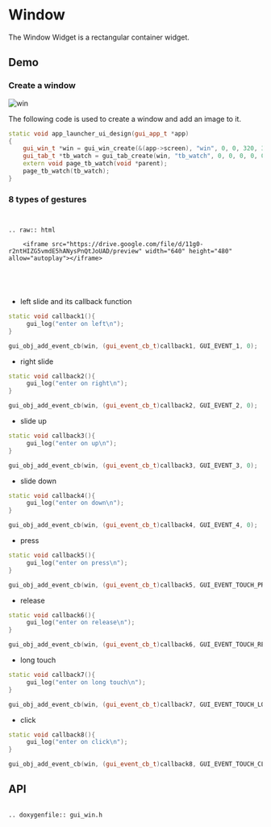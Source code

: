 # Window

The Window Widget is a rectangular container widget.



## Demo
### Create a window


![win](https://foruda.gitee.com/images/1694169886660683122/5a0b4b9e_13408154.png  "win.PNG") 


The following code is used to create a window and add an image to it.
```cpp
static void app_launcher_ui_design(gui_app_t *app)
{
    gui_win_t *win = gui_win_create(&(app->screen), "win", 0, 0, 320, 320);
    gui_tab_t *tb_watch = gui_tab_create(win, "tb_watch", 0, 0, 0, 0, 0, 0);
    extern void page_tb_watch(void *parent);
    page_tb_watch(tb_watch);
}
```




### 8 types of gestures  
```eval_rst

 
.. raw:: html

    <iframe src="https://drive.google.com/file/d/11g0-r2ntHIZG5vmdE5hANysPnQtJoUAD/preview" width="640" height="480" allow="autoplay"></iframe>



 

```
- left slide and its callback function
```cpp
static void callback1(){
     gui_log("enter on left\n");
}
```
```cpp
gui_obj_add_event_cb(win, (gui_event_cb_t)callback1, GUI_EVENT_1, 0);
```

- right slide
```cpp
static void callback2(){
     gui_log("enter on right\n");
}
```
```cpp
gui_obj_add_event_cb(win, (gui_event_cb_t)callback2, GUI_EVENT_2, 0);
```
- slide up
```cpp
static void callback3(){
     gui_log("enter on up\n");
}
```
```cpp
gui_obj_add_event_cb(win, (gui_event_cb_t)callback3, GUI_EVENT_3, 0);
```
- slide down
```cpp
static void callback4(){
     gui_log("enter on down\n");
}
```
```cpp
gui_obj_add_event_cb(win, (gui_event_cb_t)callback4, GUI_EVENT_4, 0);
```
- press
```cpp
static void callback5(){
     gui_log("enter on press\n");
}
```
```cpp
gui_obj_add_event_cb(win, (gui_event_cb_t)callback5, GUI_EVENT_TOUCH_PRESSED, 0);
```
- release
```cpp
static void callback6(){
     gui_log("enter on release\n");
}
```
```cpp
gui_obj_add_event_cb(win, (gui_event_cb_t)callback6, GUI_EVENT_TOUCH_RELEASED, 0);
```
- long touch
```cpp
static void callback7(){
     gui_log("enter on long touch\n");
}
```
```cpp
gui_obj_add_event_cb(win, (gui_event_cb_t)callback7, GUI_EVENT_TOUCH_LONG, 0);
```
- click
```cpp
static void callback8(){
     gui_log("enter on click\n");
}
```
```cpp
gui_obj_add_event_cb(win, (gui_event_cb_t)callback8, GUI_EVENT_TOUCH_CLICKED, 0);
```

## API 

```eval_rst

.. doxygenfile:: gui_win.h

```


